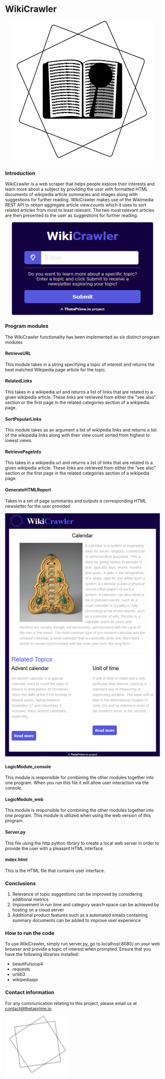 # WikiCrawler
<p align="center">
  <img width="460" height="460" src="WikiCrawlerLogoBW.png">
</p>

### Introduction 
WikiCrawler is a web scraper that helps people explore their interests and learn more about a subject by providing the user with formatted HTML documents of wikipedia article summaries and images along with suggestions for further reading. WikiCrawler makes use of the Wikimedia REST API to obtain aggregate article view counts which it uses to sort related articles from most to least relevant. The two most relevant articles are then presented to the user as suggestions for further reading.

<p align="center">
  <img width="460" height="300" src="WikiCrawler.PNG">
</p>

### Program modules
The WikiCrawler functionality has been implemented as six distinct program modules

#### RetrieveURL 
This module takes in a string specifying a topic of interest and returns the best matched Wikipedia page article for the topic.
#### RelatedLinks
This takes in a wikipedia url and returns a list of links that are related to a given wikipedia article. These links are retrieved from either the "see also" section or the first page in the related categories section of a wikipedia page. 
#### SortPopularLinks
This module takes as an argument a list of wikipedia links and returns a list of the wikipedia links along with their view count sorted from highest to lowest views.	 
#### RetrievePageInfo
This takes in a wikipedia url and returns a list of links that are related to a given wikipedia article. These links are retrieved from either the "see also" section or the first page in the related categories section of a wikipedia page. 
#### GenerateHTMLReport
Takes in a set of page summaries and outputs a corresponding HTML newsletter for the user provided 

![alt text](WikiCrawlerExample.PNG)
#### LogicModule_console
This module is responsible for combining the other modules together into one program. When you run this file it will allow user interaction via the console.
#### LogicModule_web
This module is responsible for combining the other modules together into one program. This module is utilized when using the web version of this program.
#### Server.py
This file using the http python library to create a local web server in order to provide the user with a pleasant HTML interface.
#### index.html
This is the HTML file that contains user interface.

### Conclusions 
1. Relevance of topic suggestions can be improved by considering additional metrics 
2. Improvement in run time and category search space can be achieved by hosting on a cloud server 
3. Additional product features such as a automated emails containing summary documents can be added to improve user experience  

### How to run the code
To use WikiCrawler, simply run server.py, go to localhost:8080/ on your web browser and provide a topic of interest when prompted. Ensure that you have the following libraries installed: 
- beautifulsoup4
- requests
- urllib3
- wikipediaapi

### Contact information 

For any communication relating to this project, please email us at contact@thetaprime.io.

![alt text](thetaprime_shape.png)

